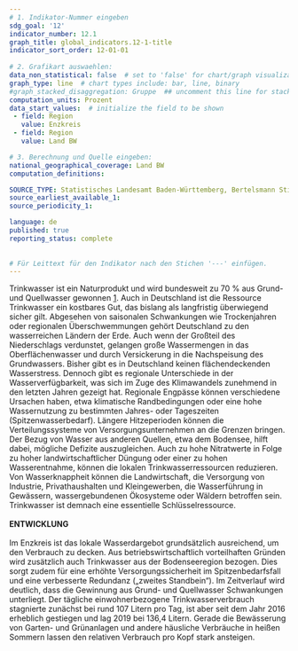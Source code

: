 ```yaml
---
# 1. Indikator-Nummer eingeben 
sdg_goal: '12'
indicator_number: 12.1
graph_title: global_indicators.12-1-title
indicator_sort_order: 12-01-01
 
# 2. Grafikart auswaehlen: 
data_non_statistical: false  # set to 'false' for chart/graph visualization 
graph_type: line  # chart types include: bar, line, binary 
#graph_stacked_disaggregation: Gruppe  ## uncomment this line for stacked bars. eplace 'Geschlecht' with the field of aggregation. 
computation_units: Prozent 
data_start_values:  # initialize the field to be shown  
 - field: Region 
   value: Enzkreis
 - field: Region 
   value: Land BW

# 3. Berechnung und Quelle eingeben: 
national_geographical_coverage: Land BW
computation_definitions: 

SOURCE_TYPE: Statistisches Landesamt Baden-Württemberg, Bertelsmann Stiftung / Wegweiser Kommune
source_earliest_available_1: 
source_periodicity_1: 

language: de   
published: true 
reporting_status: complete
 
 
# Für Leittext für den Indikator nach den Stichen '---' einfügen. 
---
```

Trinkwasser ist ein Naturprodukt und wird bundesweit zu 70 % aus Grund- und Quellwasser gewonnen [1]. Auch in Deutschland ist die Ressource Trinkwasser ein kostbares Gut, das bislang als langfristig überwiegend sicher gilt. Abgesehen von saisonalen Schwankungen wie Trockenjahren oder regionalen Überschwemmungen gehört Deutschland zu den wasserreichen Ländern der Erde. Auch wenn der Großteil des Niederschlags verdunstet, gelangen große Wassermengen in das Oberflächenwasser und durch Versickerung in die Nachspeisung des Grundwassers. Bisher gibt es in Deutschland keinen flächendeckenden Wasserstress. Dennoch gibt es regionale Unterschiede in der Wasserverfügbarkeit, was sich im Zuge des Klimawandels zunehmend in den letzten Jahren gezeigt hat. Regionale Engpässe können verschiedene Ursachen haben, etwa klimatische Randbedingungen oder eine hohe Wassernutzung zu bestimmten Jahres- oder Tageszeiten (Spitzenwasserbedarf). Längere Hitzeperioden können die Verteilungssysteme von Versorgungsunternehmen an die Grenzen bringen. Der Bezug von Wasser aus anderen Quellen, etwa dem Bodensee, hilft dabei, mögliche Defizite auszugleichen. Auch zu hohe Nitratwerte in Folge zu hoher landwirtschaftlicher Düngung oder einer zu hohen Wasserentnahme, können die lokalen Trinkwasserressourcen reduzieren. Von Wasserknappheit können die Landwirtschaft, die Versorgung von Industrie, Privathaushalten und Kleingewerben, die Wasserführung in Gewässern, wassergebundenen Ökosysteme oder Wäldern betroffen sein. Trinkwasser ist demnach eine essentielle Schlüsselressource. <br>
<br>
**ENTWICKLUNG** <br>
<br>
Im Enzkreis ist das lokale Wasserdargebot grundsätzlich ausreichend, um den Verbrauch zu decken. Aus betriebswirtschaftlich vorteilhaften Gründen wird zusätzlich auch Trinkwasser aus der Bodenseeregion bezogen. Dies sorgt zudem für eine erhöhte Versorgungssicherheit im Spitzenbedarfsfall und eine verbesserte Redundanz („zweites Standbein“). Im Zeitverlauf wird deutlich, dass die Gewinnung aus Grund- und Quellwasser Schwankungen unterliegt. Der tägliche einwohnerbezogene Trinkwasserverbrauch stagnierte zunächst bei rund 107 Litern pro Tag, ist aber seit dem Jahr 2016 erheblich gestiegen und lag 2019 bei 136,4 Litern. Gerade die Bewässerung von Garten- und Grünanlagen und andere häusliche Verbräuche in heißen Sommern lassen den relativen Verbrauch pro Kopf stark ansteigen.

[1]: Umweltbundesamt (2019)
